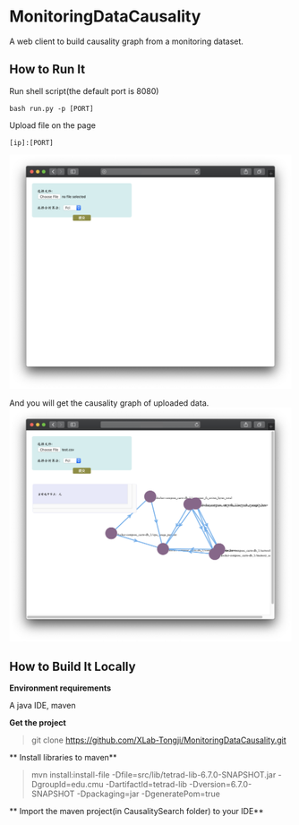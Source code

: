 # MonitoringDataCausality

A web client to build causality graph from a monitoring dataset.

## How to Run It

Run shell script(the default port is 8080)

```shell
bash run.py -p [PORT]
```

Upload file on the page

```shell
[ip]:[PORT]
```

![upload](Doc/image/upload.png)

And you will get the causality graph of uploaded data.![result](Doc/image/result.png)

## How to Build It Locally

**Environment requirements**

A java IDE, maven

**Get the project**

> git clone https://github.com/XLab-Tongji/MonitoringDataCausality.git

** Install libraries to maven**

>mvn install:install-file -Dfile=src/lib/tetrad-lib-6.7.0-SNAPSHOT.jar -DgroupId=edu.cmu -DartifactId=tetrad-lib -Dversion=6.7.0-SNAPSHOT -Dpackaging=jar -DgeneratePom=true

** Import the maven project(in CausalitySearch folder) to your IDE**